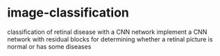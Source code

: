 # image-classification
classification of retinal disease with a CNN network
implement a CNN network with residual blocks for determining whether a retinal picture is normal or has some diseases
